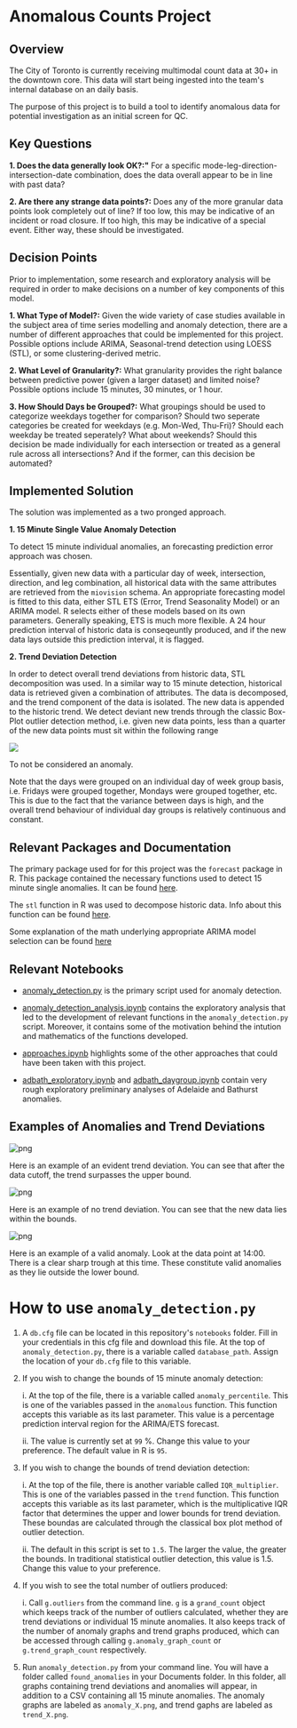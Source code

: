 # Anomalous Counts Project

## Overview
The City of Toronto is currently receiving multimodal count data at 30+ in the downtown core. This data will start being ingested into the team's internal database on an daily basis.

The purpose of this project is to build a tool to identify anomalous data for potential investigation as an initial screen for QC.

## Key Questions

**1. Does the data generally look OK?:"** For a specific mode-leg-direction-intersection-date combination, does the data overall appear to be in line with past data?

**2. Are there any strange data points?:** Does any of the more granular data points look completely out of line? If too low, this may be indicative of an incident or road closure. If too high, this may be indicative of a special event. Either way, these should be investigated.

## Decision Points
Prior to implementation, some research and exploratory analysis will be required in order to make decisions on a number of key components of this model.

**1. What Type of Model?:** Given the wide variety of case studies available in the subject area of time series modelling and anomaly detection, there are a number of different approaches that could be implemented for this project. Possible options include ARIMA, Seasonal-trend detection using LOESS (STL), or some clustering-derived metric.

**2. What Level of Granularity?:** What granularity provides the right balance between predictive power (given a larger dataset) and limited noise? Possible options include 15 minutes, 30 minutes, or 1 hour.

**3. How Should Days be Grouped?:** What groupings should be used to categorize weekdays together for comparison? Should two seperate categories be created for weekdays (e.g. Mon-Wed, Thu-Fri)? Should each weekday be treated seperately? What about weekends? Should this decision be made individually for each intersection or treated as a general rule across all intersections? And if the former, can this decision be automated?

## Implemented Solution

The solution was implemented as a two pronged approach. 

**1. 15 Minute Single Value Anomaly Detection**

   To detect 15 minute individual anomalies, an forecasting prediction error approach was chosen. 

   Essentially, given new data with a particular day of week, intersection, direction, and leg combination, all historical data with the same attributes are retrieved from the `miovision` schema. An appropriate forecasting model is fitted to this data, either STL ETS (Error, Trend Seasonality Model) or an ARIMA model. R selects either of these models based on its own parameters. Generally speaking, ETS is much more flexible. A 24 hour prediction interval of historic data is conseqeuntly produced, and if the new data lays outside this prediction interval, it is flagged. 

**2. Trend Deviation Detection** 

  In order to detect overall trend deviations from historic data, STL decomposition was used. In a similar way to 15 minute detection, historical data is retrieved given a combination of attributes. The data is decomposed, and the trend component of the data is isolated. The new data is appended to the historic trend. We detect deviant new trends through the classic Box-Plot outlier detection method, i.e. given new data points, less than a quarter of the new data points must sit within the following range 

  <img src="http://latex.codecogs.com/gif.latex?Q3%20&plus;%201.5*IQR%20%5Cgeq%20x%20%5Cgeq%20Q1%20-%201.5*IQR" /> 
  
   To not be considered an anomaly. 
   
Note that the days were grouped on an individual day of week group basis, i.e. Fridays were grouped together, Mondays were grouped together, etc. This is due to the fact that the variance between days is high, and the overall trend behaviour of individual day groups is relatively continuous and constant.  

## Relevant Packages and Documentation 

The primary package used for for this project was the `forecast` package in R. This package contained the necessary functions used to detect 15 minute single anomalies. It can be found [here](https://cran.r-project.org/web/packages/forecast/index.html).

The `stl` function in R was used to decompose historic data. Info about this function can be found [here](https://stat.ethz.ch/R-manual/R-devel/library/stats/html/stl.html). 

Some explanation of the math underlying appropriate ARIMA model selection can be found [here](https://people.duke.edu/~rnau/arimrule.htm)

## Relevant Notebooks 

* [anomaly_detection.py](https://github.com/CityofToronto/bdit_anomalous_counts/blob/master/notebooks/anomaly_detection.py) is the primary script used for anomaly detection.

* [anomaly_detection_analysis.ipynb](https://github.com/CityofToronto/bdit_anomalous_counts/blob/master/notebooks/anomaly_detection_analysis.ipynb) contains the exploratory analysis that led to the development of relevant functions in the `anomaly_detection.py` script. Moreover, it contains some of the motivation behind the intution and mathematics of the functions developed. 

* [approaches.ipynb](https://github.com/CityofToronto/bdit_anomalous_counts/blob/master/notebooks/approaches.ipynb) highlights some of the other approaches that could have been taken with this project. 


* [adbath_exploratory.ipynb](https://github.com/CityofToronto/bdit_anomalous_counts/blob/master/notebooks/adbath_exploratory.ipynb) and [adbath_daygroup.ipynb](https://github.com/CityofToronto/bdit_anomalous_counts/blob/master/notebooks/adbath_daygroup%20.ipynb) contain very rough exploratory preliminary analyses of Adelaide and Bathurst anomalies. 


## Examples of Anomalies and Trend Deviations

![png](notebooks/images/trendexample.png) 

Here is an example of an evident trend deviation. You can see that after the data cutoff, the trend surpasses the upper bound.

![png](notebooks/images/trendexample2.png)

Here is an example of no trend deviation. You can see that the new data lies within the bounds. 

![png](notebooks/images/anomaly_2.png)

Here is an example of a valid anomaly. Look at the data point at 14:00. There is a clear sharp trough at this time. These constitute valid anomalies as they lie outside the lower bound. 


# How to use `anomaly_detection.py`

1. A `db.cfg` file can be located in this repository's `notebooks` folder. Fill in your credentials in this cfg file and download this file. At the top of `anomaly_detection.py`, there is a variable called `database_path`. Assign the location of your `db.cfg` file to this variable.

2. If you wish to change the bounds of 15 minute anomaly detection:

      i. At the top of the file, there is a variable called `anomaly_percentile`. This is one of the variables passed in the `anomalous` function. This function accepts this variable as its last parameter. This value is a percentage prediction interval region for the ARIMA/ETS forecast. 
      
     ii. The value is currently set at `99` %. Change this value to your preference. The default value in R is `95`. 

3. If you wish to change the bounds of trend deviation detection:

      i. At the top of the file, there is another variable called `IQR_multiplier`. This is one of the variables passed in the `trend` function. This function accepts this variable as its last parameter, which is the multiplicative IQR factor that determines the upper and lower bounds for trend deviation. These boundas are calculated through the classical box plot method of outlier detection. 
      
     ii. The default in this script is set to `1.5`. The larger the value, the greater the bounds. In traditional statistical outlier detection, this value is 1.5. Change this value to your preference. 
     
4. If you wish to see the total number of outliers produced:

      i. Call `g.outliers` from the command line. `g` is a `grand_count` object which keeps track of the number of outliers calculated, whether they are trend deviations or individual 15 minute anomalies. It also keeps track of the number of anomaly graphs and trend graphs produced, which can be accessed through calling `g.anomaly_graph_count` or `g.trend_graph_count` respectively. 

5. Run `anomaly_detection.py` from your command line. You will have a folder called `found_anomalies` in your Documents folder. In this folder, all graphs containing trend deviations and anomalies will appear, in addition to a CSV containing all 15 minute anomalies. The anomaly graphs are labeled as `anomaly_X.png`, and trend gaphs are labeled as `trend_X.png`. 
